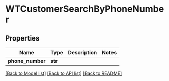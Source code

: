 # WTCustomerSearchByPhoneNumber


## Properties
Name | Type | Description | Notes
------------ | ------------- | ------------- | -------------
**phone_number** | **str** |  | 

[[Back to Model list]](../README.md#documentation-for-models) [[Back to API list]](../README.md#documentation-for-api-endpoints) [[Back to README]](../README.md)


